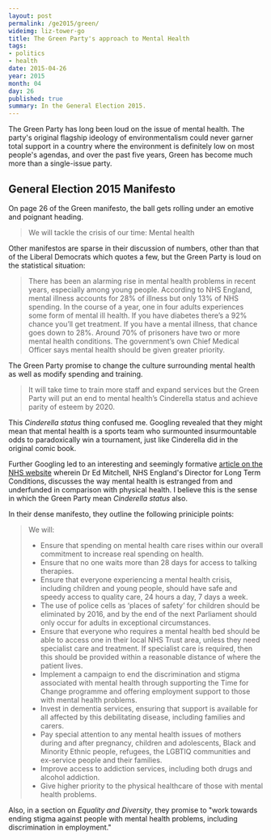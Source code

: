 ```yaml
---
layout: post
permalink: /ge2015/green/
wideimg: liz-tower-go
title: The Green Party's approach to Mental Health
tags:
- politics
- health
date: 2015-04-26
year: 2015
month: 04
day: 26
published: true
summary: In the General Election 2015.
---
```


The Green Party has long been loud on the issue of mental health.
The party's original flagship ideology of environmentalism could never garner
total support in a country where the environment is definitely low on most people's agendas,
and over the past five years, Green has become much more than a single-issue party.

## General Election 2015 Manifesto

On page 26 of the Green manifesto, the ball gets rolling under an emotive and poignant heading.

<blockquote>We will tackle the crisis of our time: Mental health</blockquote>

Other manifestos are sparse in their discussion of numbers, other than that of the Liberal Democrats which quotes a few, but the Green Party is loud on the statistical situation:

<blockquote>There has been an alarming rise in mental health problems in recent years, especially among young people. According to NHS
England, mental illness accounts for 28% of illness but only 13% of NHS spending. In the course of a year, one in four adults
experiences some form of mental ill health. If you have diabetes there’s a 92% chance you’ll get treatment. If you have a mental
illness, that chance goes down to 28%. Around 70% of prisoners have two or more mental health conditions. The government’s own
Chief Medical Officer says mental health should be given greater priority.</blockquote>

The Green Party promise to change the culture surrounding mental health as well as modify spending and training.

<blockquote>It will take time to train more staff and expand services but the Green Party will put an end to mental health’s Cinderella status and
achieve parity of esteem by 2020.</blockquote>

This *Cinderella status* thing confused me.
Googling revealed that they might mean that mental health is a sports team who surmounted insurmountable odds to paradoxically win a tournament,
just like Cinderella did in the original comic book.

Further Googling led to an interesting and seemingly formative [article on the NHS website][CinderellaArticle] wherein Dr Ed Mitchell,
NHS England's Director for Long Term Conditions,
discusses the way mental health is estranged from and underfunded in comparison with physical health.
I believe this is the sense in which the Green Party mean *Cinderella status* also.

In their dense manifesto, they outline the following priniciple points:

<blockquote>We will:
	<ul>
		<li>Ensure that spending on mental health care rises within our overall commitment to increase real spending on health.</li>
		<li>Ensure that no one waits more than 28 days for access to talking therapies.</li>
		<li>Ensure that everyone experiencing a mental health crisis, including children and young people, should have safe and speedy
		access to quality care, 24 hours a day, 7 days a week.</li>
		<li>The use of police cells as ‘places of safety’ for children should be eliminated by 2016, and by the end of the next Parliament
		should only occur for adults in exceptional circumstances.</li>
		<li>Ensure that everyone who requires a mental health bed should be able to access one in their local NHS Trust area, unless they
		need specialist care and treatment. If specialist care is required, then this should be provided within a reasonable distance of
		where the patient lives.</li>
		<li>Implement a campaign to end the discrimination and stigma associated with mental health through supporting the Time for
		Change programme and offering employment support to those with mental health problems.</li>
		<li>Invest in dementia services, ensuring that support is available for all affected by this debilitating disease, including families and
		carers.</li>
		<li>Pay special attention to any mental health issues of mothers during and after pregnancy, children and adolescents, Black and
		Minority Ethnic people, refugees, the LGBTIQ communities and ex-service people and their families.</li>
		<li>Improve access to addiction services, including both drugs and alcohol addiction.</li>
		<li>Give higher priority to the physical healthcare of those with mental health problems.</li>
	</ul>
</blockquote>

Also, in a section on *Equality and Diversity*, they promise to &quot;work towards ending stigma against people with mental health problems, including discrimination in employment.&quot;

[CinderellaArticle]:https://www.england.nhs.uk/2013/10/24/ed-mitchell-3/